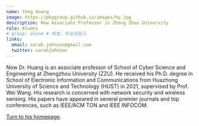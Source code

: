 ```yaml
---
name: Yong Huang
image: https://phygroup.github.io/images/hy.jpg
description: Now Associate Professor in Zheng Zhou University
role: Alumni
# group: alusm # 校友，毕业后拉入
links:
  email: sarah.johnson@gmail.com
  twitter: sarahjohnson
---
```


Now Dr. Huang is an associate professor of School of Cyber Science and Engineering at Zhengzhou University (ZZU). He received his Ph.D. degree in School of Electronic Information and Communications from Huazhong University of Science and Technology (HUST) in 2021, supervised by Prof. Wei Wang. His research is concerned with network security and wireless sensing. His papers have appeared in several premier journals and top conferences, such as IEEE/ACM TON and IEEE INFOCOM. 

[Turn to his homepage](https://phygroup.github.io/).
